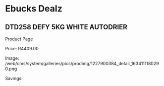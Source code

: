 
# Ebucks Dealz
## DTD258 DEFY 5KG WHITE AUTODRIER
[Product Page](https://www.ebucks.com/web/shop/productSelected.do?prodId=1227900384&catId=704981826)

Price: R4409.00

Image: /web/cms/system/galleries/pics/prodimg/1227900384_detail_1634111180290.png

Savings: 


	